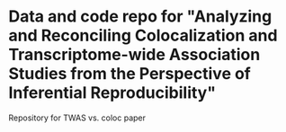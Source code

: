 # Data and code repo for "Analyzing and Reconciling Colocalization and Transcriptome-wide Association Studies from the Perspective of Inferential Reproducibility"

Repository for TWAS vs. coloc paper
